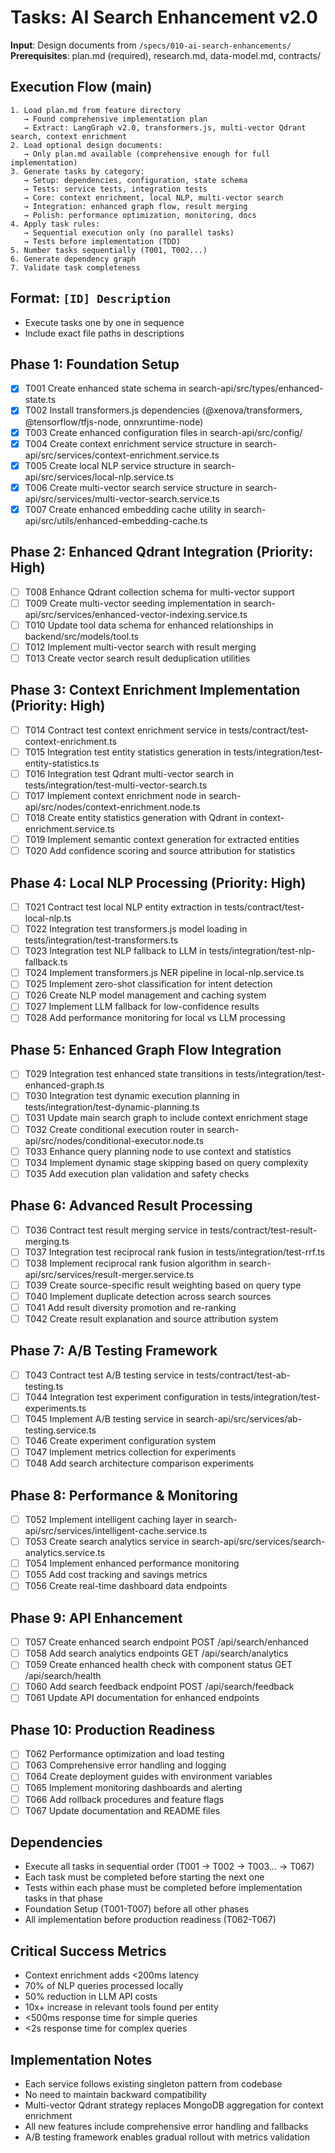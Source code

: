 # Tasks: AI Search Enhancement v2.0

**Input**: Design documents from `/specs/010-ai-search-enhancements/`
**Prerequisites**: plan.md (required), research.md, data-model.md, contracts/

## Execution Flow (main)
```
1. Load plan.md from feature directory
   → Found comprehensive implementation plan
   → Extract: LangGraph v2.0, transformers.js, multi-vector Qdrant search, context enrichment
2. Load optional design documents:
   → Only plan.md available (comprehensive enough for full implementation)
3. Generate tasks by category:
   → Setup: dependencies, configuration, state schema
   → Tests: service tests, integration tests
   → Core: context enrichment, local NLP, multi-vector search
   → Integration: enhanced graph flow, result merging
   → Polish: performance optimization, monitoring, docs
4. Apply task rules:
   → Sequential execution only (no parallel tasks)
   → Tests before implementation (TDD)
5. Number tasks sequentially (T001, T002...)
6. Generate dependency graph
7. Validate task completeness
```

## Format: `[ID] Description`
- Execute tasks one by one in sequence
- Include exact file paths in descriptions

## Phase 1: Foundation Setup
- [x] T001 Create enhanced state schema in search-api/src/types/enhanced-state.ts
- [x] T002 Install transformers.js dependencies (@xenova/transformers, @tensorflow/tfjs-node, onnxruntime-node)
- [x] T003 Create enhanced configuration files in search-api/src/config/
- [x] T004 Create context enrichment service structure in search-api/src/services/context-enrichment.service.ts
- [x] T005 Create local NLP service structure in search-api/src/services/local-nlp.service.ts
- [x] T006 Create multi-vector search service structure in search-api/src/services/multi-vector-search.service.ts
- [x] T007 Create enhanced embedding cache utility in search-api/src/utils/enhanced-embedding-cache.ts

## Phase 2: Enhanced Qdrant Integration (Priority: High)
- [ ] T008 Enhance Qdrant collection schema for multi-vector support
- [ ] T009 Create multi-vector seeding implementation in search-api/src/services/enhanced-vector-indexing.service.ts
- [ ] T010 Update tool data schema for enhanced relationships in backend/src/models/tool.ts
- [ ] T012 Implement multi-vector search with result merging
- [ ] T013 Create vector search result deduplication utilities

## Phase 3: Context Enrichment Implementation (Priority: High)
- [ ] T014 Contract test context enrichment service in tests/contract/test-context-enrichment.ts
- [ ] T015 Integration test entity statistics generation in tests/integration/test-entity-statistics.ts
- [ ] T016 Integration test Qdrant multi-vector search in tests/integration/test-multi-vector-search.ts
- [ ] T017 Implement context enrichment node in search-api/src/nodes/context-enrichment.node.ts
- [ ] T018 Create entity statistics generation with Qdrant in context-enrichment.service.ts
- [ ] T019 Implement semantic context generation for extracted entities
- [ ] T020 Add confidence scoring and source attribution for statistics

## Phase 4: Local NLP Processing (Priority: High)
- [ ] T021 Contract test local NLP entity extraction in tests/contract/test-local-nlp.ts
- [ ] T022 Integration test transformers.js model loading in tests/integration/test-transformers.ts
- [ ] T023 Integration test NLP fallback to LLM in tests/integration/test-nlp-fallback.ts
- [ ] T024 Implement transformers.js NER pipeline in local-nlp.service.ts
- [ ] T025 Implement zero-shot classification for intent detection
- [ ] T026 Create NLP model management and caching system
- [ ] T027 Implement LLM fallback for low-confidence results
- [ ] T028 Add performance monitoring for local vs LLM processing

## Phase 5: Enhanced Graph Flow Integration
- [ ] T029 Integration test enhanced state transitions in tests/integration/test-enhanced-graph.ts
- [ ] T030 Integration test dynamic execution planning in tests/integration/test-dynamic-planning.ts
- [ ] T031 Update main search graph to include context enrichment stage
- [ ] T032 Create conditional execution router in search-api/src/nodes/conditional-executor.node.ts
- [ ] T033 Enhance query planning node to use context and statistics
- [ ] T034 Implement dynamic stage skipping based on query complexity
- [ ] T035 Add execution plan validation and safety checks

## Phase 6: Advanced Result Processing
- [ ] T036 Contract test result merging service in tests/contract/test-result-merging.ts
- [ ] T037 Integration test reciprocal rank fusion in tests/integration/test-rrf.ts
- [ ] T038 Implement reciprocal rank fusion algorithm in search-api/src/services/result-merger.service.ts
- [ ] T039 Create source-specific result weighting based on query type
- [ ] T040 Implement duplicate detection across search sources
- [ ] T041 Add result diversity promotion and re-ranking
- [ ] T042 Create result explanation and source attribution system

## Phase 7: A/B Testing Framework
- [ ] T043 Contract test A/B testing service in tests/contract/test-ab-testing.ts
- [ ] T044 Integration test experiment configuration in tests/integration/test-experiments.ts
- [ ] T045 Implement A/B testing service in search-api/src/services/ab-testing.service.ts
- [ ] T046 Create experiment configuration system
- [ ] T047 Implement metrics collection for experiments
- [ ] T048 Add search architecture comparison experiments

## Phase 8: Performance & Monitoring
- [ ] T052 Implement intelligent caching layer in search-api/src/services/intelligent-cache.service.ts
- [ ] T053 Create search analytics service in search-api/src/services/search-analytics.service.ts
- [ ] T054 Implement enhanced performance monitoring
- [ ] T055 Add cost tracking and savings metrics
- [ ] T056 Create real-time dashboard data endpoints

## Phase 9: API Enhancement
- [ ] T057 Create enhanced search endpoint POST /api/search/enhanced
- [ ] T058 Add search analytics endpoints GET /api/search/analytics
- [ ] T059 Create enhanced health check with component status GET /api/search/health
- [ ] T060 Add search feedback endpoint POST /api/search/feedback
- [ ] T061 Update API documentation for enhanced endpoints

## Phase 10: Production Readiness
- [ ] T062 Performance optimization and load testing
- [ ] T063 Comprehensive error handling and logging
- [ ] T064 Create deployment guides with environment variables
- [ ] T065 Implement monitoring dashboards and alerting
- [ ] T066 Add rollback procedures and feature flags
- [ ] T067 Update documentation and README files

## Dependencies
- Execute all tasks in sequential order (T001 → T002 → T003... → T067)
- Each task must be completed before starting the next one
- Tests within each phase must be completed before implementation tasks in that phase
- Foundation Setup (T001-T007) before all other phases
- All implementation before production readiness (T062-T067)

## Critical Success Metrics
- Context enrichment adds <200ms latency
- 70% of NLP queries processed locally
- 50% reduction in LLM API costs
- 10x+ increase in relevant tools found per entity
- <500ms response time for simple queries
- <2s response time for complex queries

## Implementation Notes
- Each service follows existing singleton pattern from codebase
- No need to maintain backward compatibility
- Multi-vector Qdrant strategy replaces MongoDB aggregation for context enrichment
- All new features include comprehensive error handling and fallbacks
- A/B testing framework enables gradual rollout with metrics validation
